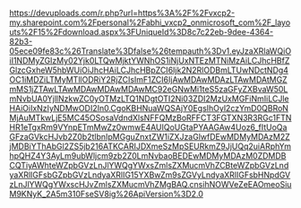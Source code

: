 https://devuploads.com/r.php?url=https%3A%2F%2Fvxcp2-my.sharepoint.com%2Fpersonal%2Fabhi_vxcp2_onmicrosoft_com%2F_layouts%2F15%2Fdownload.aspx%3FUniqueId%3D8c7c22eb-9dee-4364-82b3-05ece09fe83c%26Translate%3Dfalse%26tempauth%3Dv1.eyJzaXRlaWQiOiI1NDMyZGIzMy02Yjk0LTQwMjktYWNhOS1iNjUxNTEzMTNiMzAiLCJhcHBfZGlzcGxheW5hbWUiOiJhcHAiLCJhcHBpZCI6Ijk2N2RlODBmLTUwNDctNDg4OC1iMDZiLTMyMTllODRiY2RjZCIsImF1ZCI6IjAwMDAwMDAzLTAwMDAtMGZmMS1jZTAwLTAwMDAwMDAwMDAwMC92eGNwMi1teS5zaGFyZXBvaW50LmNvbUA0YjllNzkwZC0yOTMzLTQ1NDgtOTI2Ni03ZDI2MzUxMGFiNmIiLCJleHAiOiIxNzIyNDMwODI2In0.CgoKBHNuaWQSAjY0EgsIhOyl2czYmD0QBRoNMjAuMTkwLjE5MC45OSosaVdndXlsNFFQMzBoRFFCT3FGTXN3R3RGc1FTNHR1eTgxRm9VYnpETmMwZz0wmwE4AUIQoUGtaPYAAGAw4Uoz6_fItUoQaGFzaGVkcHJvb2Z0b2tlbnIpMGguZnxtZW1iZXJzaGlwfDEwMDMyMDAzM2ZjMDBiYThAbGl2ZS5jb216ATKCARIJDXmeSzMpSEURkmZ9JjUQq2uiARphYmhpQHZ4Y3AyLm9ubWljcm9zb2Z0LmNvbaoBEDEwMDMyMDAzM0ZDMDBCQTiyAWhteWZpbGVzLnJlYWQgYWxsZmlsZXMucmVhZCBteWZpbGVzLndyaXRlIGFsbGZpbGVzLndyaXRlIG15YXBwZm9sZGVyLndyaXRlIGFsbHNpdGVzLnJlYWQgYWxscHJvZmlsZXMucmVhZMgBAQ.cnsihNOWVeZeEAOmeoSiuM9KNyK_2A5m310FseSV8ig%26ApiVersion%3D2.0
